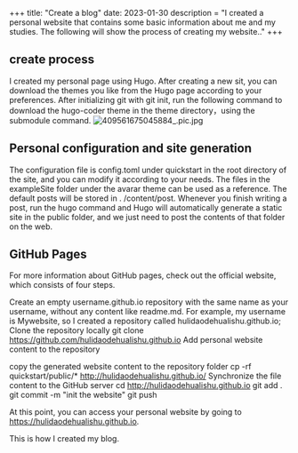 +++
title: "Create a blog"
date: 2023-01-30
description = "I created a personal website that contains some basic information about me and my studies. The following will show the process of creating my website.."
+++


## create process

I created my personal page using Hugo. After creating a new sit, you can download the themes you like from the Hugo page according to your preferences. After initializing git with git init, run the following command to download the hugo-coder theme in the theme directory，using the submodule command.
![409561675045884_.pic.jpg](https://s2.loli.net/2023/01/30/vdtaP3rM5mF1q9w.jpg)
## Personal configuration and site generation
The configuration file is config.toml under quickstart in the root directory of the site, and you can modify it according to your needs. The files in the exampleSite folder under the avarar theme can be used as a reference. The default posts will be stored in . /content/post. Whenever you finish writing a post, run the hugo command and Hugo will automatically generate a static site in the public folder, and we just need to post the contents of that folder on the web.

## GitHub Pages
For more information about GitHub pages, check out the official website, which consists of four steps.

Create an empty username.github.io repository with the same name as your username, without any content like readme.md. For example, my username is Mywebsite, so I created a repository called hulidaodehualishu.github.io;
Clone the repository locally
git clone https://github.com/hulidaodehualishu.github.io
Add personal website content to the repository

copy the generated website content to the repository folder
cp -rf quickstart/public/* http://hulidaodehualishu.github.io/
Synchronize the file content to the GitHub server
cd http://hulidaodehualishu.github.io
git add .
git commit -m "init the website"
git push

At this point, you can access your personal website by going to https://hulidaodehualishu.github.io.

This is how I created my blog.



